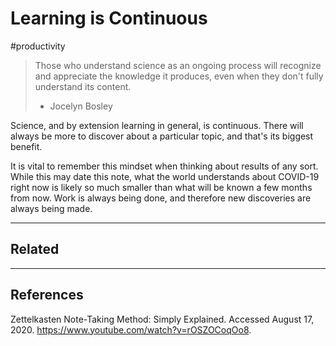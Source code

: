 # Learning is Continuous
#productivity 

> Those who understand science as an ongoing process will recognize and appreciate the knowledge it produces, even when they don't fully understand its content. 	
> - Jocelyn Bosley

Science, and by extension learning in general, is continuous. There will always be more to discover about a particular topic, and that's its biggest benefit. 

It is vital to remember this mindset when thinking about results of any sort. While this may date this note, what the world understands about COVID-19 right now is likely so much smaller than what will be known a few months from now. Work is always being done, and therefore new discoveries are always being made. 

---
## Related

---
## References 

Zettelkasten Note-Taking Method: Simply Explained. Accessed August 17, 2020. https://www.youtube.com/watch?v=rOSZOCoqOo8.
